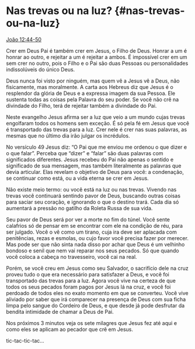 # Nas trevas ou na luz? {#nas-trevas-ou-na-luz}

[João 12:44-50](http://bibliaonline.com.br/acf/jo/12/44-50)

Crer em Deus Pai é também crer em Jesus, o Filho de Deus. Honrar a um é honrar ao outro, e rejeitar a um é rejeitar a ambos. É impossível crer em um sem crer no outro, pois o Filho e o Pai são duas Pessoas ou personalidades indissolúveis do único Deus.

Deus nunca foi visto por ninguém, mas quem vê a Jesus vê a Deus, não fisicamente, mas moralmente. A carta aos Hebreus diz que Jesus é o resplendor da glória de Deus e a expressa imagem da sua Pessoa. Ele sustenta todas as coisas pela Palavra do seu poder. Se você não crê na divindade do Filho, terá de rejeitar também a divindade do Pai.

Neste evangelho Jesus afirma ser a luz que veio a um mundo cujas trevas engolfaram todos os homens sem exceção. É só pela fé em Jesus que você é transportado das trevas para a luz. Crer nele é crer nas suas palavras, as mesmas que no último dia irão julgar os incrédulos.

No versículo 49 Jesus diz: “O Pai que me enviou me ordenou o que dizer e o que falar”. Perceba que “dizer” e “falar” são duas palavras com significados diferentes. Jesus recebeu do Pai não apenas o sentido e significado de sua mensagem, mas também literalmente as palavras que devia articular. Elas revelam o objetivo de Deus para você: a condenação, se continuar como está, ou a vida eterna se crer em Jesus.

Não existe meio termo: ou você está na luz ou nas trevas. Vivendo nas trevas você continuará sentindo pavor de Deus, buscando outras coisas para saciar seu coração, e ignorando o que o destino trará. Cada dia só aumentará a pressão no gatilho da Roleta Russa de sua vida.

Seu pavor de Deus será por ver a morte no fim do túnel. Você sente calafrios só de pensar em se encontrar com ele na condição de réu, para ser julgado. Você o vê como um tirano, cuja ira deve ser aplacada com penitências, rezas e esmolas, ou cujo favor você precisa fazer por merecer. Mas pode ser que não sinta nada disso por achar que Deus é um velhinho bondoso e senil que nem vai reparar nos seus pecados. Só que quando você coloca a cabeça no travesseiro, você cai na real.

Porém, se você creu em Jesus como seu Salvador, o sacrifício dele na cruz proveu tudo o que era necessário para satisfazer a Deus, e você foi transportado das trevas para a luz. Agora você vive na certeza de que todos os seus pecados foram pagos por Jesus lá na cruz, e você foi perdoado de todos eles no exato momento em que se converteu. Você vive aliviado por saber que irá comparecer na presença de Deus com sua ficha limpa pelo sangue do Cordeiro de Deus, e que desde já pode desfrutar da bendita intimidade de chamar a Deus de Pai.

Nos próximos 3 minutos veja os sete milagres que Jesus fez até aqui e como eles se aplicam ao pecador que crê em Jesus.

tic-tac-tic-tac...